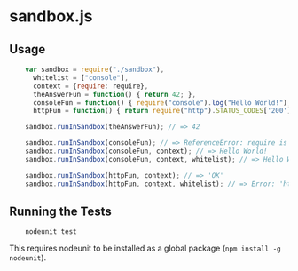 # sandbox.js

## Usage

````javascript
    var sandbox = require("./sandbox"),
      whitelist = ["console"],
      context = {require: require},
      theAnswerFun = function() { return 42; },
      consoleFun = function() { require("console").log("Hello World!"); },
      httpFun = function() { return require("http").STATUS_CODES['200']; };

    sandbox.runInSandbox(theAnswerFun); // => 42

    sandbox.runInSandbox(consoleFun); // => ReferenceError: require is not defined
    sandbox.runInSandbox(consoleFun, context); // => Hello World!
    sandbox.runInSandbox(consoleFun, context, whitelist); // => Hello World!

    sandbox.runInSandbox(httpFun, context); // => 'OK'
    sandbox.runInSandbox(httpFun, context, whitelist); // => Error: 'http' is not whitelisted
````

## Running the Tests

````Shell
    nodeunit test
````

This requires nodeunit to be installed as a global package (`npm install
-g nodeunit`).

